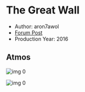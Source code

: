 # The Great Wall

* Author: aron7awol
* [Forum Post](https://www.avsforum.com/threads/bass-eq-for-filtered-movies.2995212/post-56880428)
* Production Year: 2016

## Atmos

![img 0](https://fanart.tv/fanart/movies/311324/moviethumb/the-great-wall-584fd9673b09e.jpg)

![img 0](https://i.imgur.com/c3imwPf.png)


